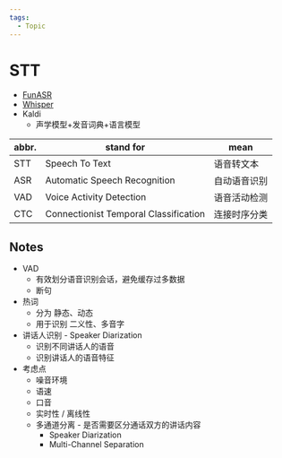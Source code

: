 ```yaml
---
tags:
  - Topic
---
```


# STT

- [FunASR](./funasr.md)
- [Whisper](./whisper.md)
- Kaldi
  - 声学模型+发音词典+语言模型

| abbr. | stand for                             | mean         |
| ----- | ------------------------------------- | ------------ |
| STT   | Speech To Text                        | 语音转文本   |
| ASR   | Automatic Speech Recognition          | 自动语音识别 |
| VAD   | Voice Activity Detection              | 语音活动检测 |
| CTC   | Connectionist Temporal Classification | 连接时序分类 |



## Notes

- VAD
  - 有效划分语音识别会话，避免缓存过多数据
  - 断句
- 热词
  - 分为 静态、动态
  - 用于识别 二义性、多音字
- 讲话人识别 - Speaker Diarization
  - 识别不同讲话人的语音
  - 识别讲话人的语音特征
- 考虑点
  - 噪音环境
  - 语速
  - 口音
  - 实时性 / 离线性
  - 多通道分离 - 是否需要区分通话双方的讲话内容
    - Speaker Diarization
    - Multi-Channel Separation
